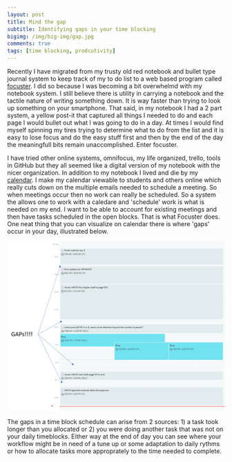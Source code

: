```yaml
---
layout: post
title: Mind the gap
subtitle: Identifying gaps in your time blocking
bigimg: /img/big-img/gap.jpg
comments: true
tags: [time blocking, prodcutivity]
---
```


Recently I have migrated from my trusty old red notebook and
bullet type journal system to keep track of my to do list to 
a web based program called [focuster](https://next.focuster.com/).
I did so because I was becoming a bit overwhelmd with my notebook 
system. I still believe there is utility in carrying a notebook
and the tactile nature of writing something down. It is way faster
than trying to look up something on your smartphone. That said, 
in my notebook I had a 2 part system, a yellow post-it that captured
all things I needed to do and each page I would bullet out what I was
going to do in a day. At times I would find myself spinning my tires 
trying to determine what to do from the list and it is easy to lose 
focus and do the easy stuff first and then by the end of the day 
the meaningfull bits remain unaccomplished. Enter focuster.

I have tried other online systems, omnifocus, my life organized,
trello, tools in GitHub but they all seemed like a digital version 
of my notebook with the nicer organization. In addition to my 
notebook I lived and die by my [calendar](https://mcolvin.github.io/calendar). 
I make my calendar viewable
to students and others online which really cuts down on the multiple 
emails needed to schedule a meeting. So when meetings occur then 
no work can really be scheduled. So a system the allows one to
work with a caledare and 'schedule' work is what is needed on my end.
I want to be able to account for existing meetings and then have tasks
scheduled in the open blocks. That is what Focuster does. One neat thing 
that you can visualize on calendar there is where 'gaps' occur in your
day, illustrated below.

![](/img/gap-2.png)

The gaps in a time block schedule can arise from 2 sources: 1) a task took longer than you allocated or
2) you were doing another task that was not on your daily timeblocks. Either way at the end of day
you can see where your workflow might be in need of a tune up or some adaptation to 
daily rythms or how to allocate tasks more approprately to the time needed to complete. 

